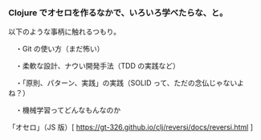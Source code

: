 ### Clojure でオセロを作るなかで、いろいろ学べたらな、と。

以下のような事柄に触れるつもり。

　・Git の使い方（まだ怖い）

　・柔軟な設計、ナウい開発手法（TDD の実践など）

　・「原則、パターン、実践」の実践（SOLID って、ただの念仏じゃないよね？）

　・機械学習ってどんなもんなのか

「オセロ」（JS 版）[ https://gt-326.github.io/clj/reversi/docs/reversi.html ]